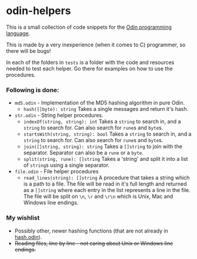 # odin-helpers

This is a small collection of code snippets for the [Odin programming language](https://github.com/gingerBill/Odin).

This is made by a very inexperience (when it comes to C) programmer, so there will be bugs!

In each of the folders in `tests` is a folder with the code and resources needed to test each helper. Go there for examples on how to use the procedures.

### Following is done:
* `md5.odin` - Implementation of the MD5 hashing algorithm in pure Odin.
    * `hash([]byte): string` Takes a single messages and return it's hash.
* `str.odin` - String helper procedures.
    * `indexOf(string, string): int` Takes a `string` to search in, and a `string` to search for. Can also search for `rune`s and `byte`s.
    * `startsWith(string, string): bool` Takes a `string` to search in, and a `string` to search for. Can also search for `rune`s and `byte`s.
    * `join([]string, string): string` Takes a `[]string` to join with the separator. Separator can also be a `rune` or a `byte`.
    * `split(string, rune): []string` Takes a 'string' and split it into a list of `string`s using a single separator. 
* `file.odin` - File helper procedures
    * `read_lines(string): []string` A procedure that takes a string which is a path to a file. The file will be read in it's full length and returned as a `[]string` where each entry in the list represents a line in the file. The file will be split on `\n`, `\r` and `\r\n` which is Unix, Mac and Windows line endings.



###  My wishlist
* Possibly other, newer hashing functions (that are not already in [hash.odin](https://github.com/gingerBill/Odin/blob/master/core/hash.odin)).
* ~~Reading files, line by line - not caring about Unix or Windows line endings.~~
